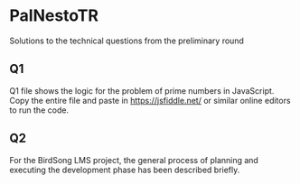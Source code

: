 # PalNestoTR
Solutions to the technical questions from the preliminary round

## Q1
Q1 file shows the logic for the problem of prime numbers in JavaScript.
Copy the entire file and paste in https://jsfiddle.net/ or similar online editors to run the code.

## Q2
For the BirdSong LMS project, the general process of planning and executing the development phase has been described briefly.
